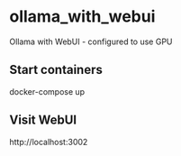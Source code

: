# ollama_with_webui
Ollama with WebUI - configured to use GPU

## Start containers
docker-compose up

## Visit WebUI 
http://localhost:3002
